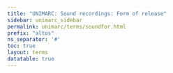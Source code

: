 ```yaml
---
title: "UNIMARC: Sound recordings: Form of release"
sidebar: unimarc_sidebar
permalink: unimarc/terms/soundfor.html
prefix: "altos"
ns_separator: '#'
toc: true
layout: terms
datatable: true
---
```

